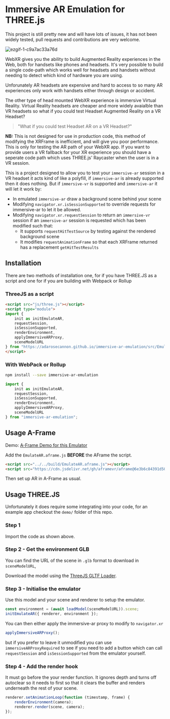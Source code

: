# Immersive AR Emulation for THREE.js

This project is still pretty new and will have lots of issues, it has not been widely tested, pull requests and contributions are very welcome.

![ezgif-1-c9a7ac33a76d](https://user-images.githubusercontent.com/4225330/100097900-1e470200-2e55-11eb-88d8-8e1544880780.gif)

WebXR gives you the ability to build Augmented Reality experiences in the Web, both for handsets like phones and headsets. It's very possible to build
a single code-path which works well for headsets and handsets without needing to detect which kind of hardware you are using.

Unforunately AR headsets are expensive and hard to access to so many AR experiences only work with handsets either through design or accident.

The other type of head mounted WebXR experience is immersive Virtual Reality. Virtual Reality headsets are cheaper and more widely avaialble
than VR headsets so what if you could test Headset Augmented Reality on a VR Headset?

> "What if you could test Headset AR on a VR Headset?"

**NB:** This is not designed for use in production code, this method of modifying the XRFrame is inefficient, and will give you poor performance. This is only for testing the AR path of your WebXR app.
If you want to provide users a VR fallback for your XR experience you should have a seperate code path which uses THREE.js' Raycaster when the user is in a VR session.

This is a project designed to allow you to test your `immersive-ar` session in a VR headset it acts kind of
like a polyfill, if `immersive-ar` is already supported then it does nothing. But if `immersive-vr` is supported
and `immersive-ar` it will let it work by:

* In emulated `immersive-ar` draw a background scene behind your scene
* Modifying `navigator.xr.isSessionSupported` to override requests for immersive-ar to let it be allowed.
* Modifying `navigator.xr.requestSession` to return an `immersive-vr` session if an `immersive-ar` session is requested which has been modified such that:
  * It supports `requestHitTestSource` by testing against the rendered background scene
  * It modifies `requestAnimationFrame` so that each XRFrame returned has a replacement `getHitTestResults`

## Installation

There are two methods of installation one, for if you have THREE.JS as a script and one for if you are building with Webpack or Rollup

### ThreeJS as a script

```html
<script src="js/three.js"></script>
<script type="module">
import {
	init as initEmulateAR,
	requestSession,
	isSessionSupported,
	renderEnvironment,
	applyImmersiveARProxy,
	sceneModelURL
} from "https://adarosecannon.github.io/immersive-ar-emulation/src/EmulateAR.js";
</script>

```

### With WebPack or Rollup

```bash
npm install --save immersive-ar-emulation
```

```js
import {
	init as initEmulateAR,
	requestSession,
	isSessionSupported,
	renderEnvironment,
	applyImmersiveARProxy,
	sceneModelURL
} from "immersive-ar-emulation";
```

## Usage A-Frame

Demo: [A-Frame Demo for this Emulator](https://adarosecannon.github.io/immersive-ar-emulation/demo/a-frame/index.html)

Add the `EmulateAR.aframe.js` **BEFORE** the AFrame the script.

```html
<script src="../../build/EmulateAR.aframe.js"></script>
<script src="https://cdn.jsdelivr.net/gh/aframevr/aframe@6e3b6c84391d50b45a1a3e801b74ca9d03ac8c09/dist/aframe-master.min.js"></script>
```

Then set up AR in A-Frame as usual.

## Usage THREE.JS

Unfortunately it does require some integrating into your code, for an example app checkout the `demo/` folder of this repo.

### Step 1

Import the code as shown above.

### Step 2 - Get the environment GLB

You can find the URL of the scene in `.glb` format to download in `sceneModelURL`,

Download the model using the [ThreeJS GLTF Loader](https://threejs.org/docs/#examples/en/loaders/GLTFLoader).

### Step 3 - Initialise the emulator

Use this model and your scene and renderer to setup the emulator.

```js
const environment = (await loadModel(sceneModelURL)).scene;
initEmulateAR({ renderer, environment });
```

You can then either apply the immersive-ar proxy to modify to `navigator.xr`

```js
applyImmersiveARProxy();
```

but if you prefer to leave it unmodified you can use `immersiveARProxyRequired` to see if you need to add a button
which can call `requestSession` and `isSessionSupported` from the emulator yourself.


### Step 4 - Add the render hook

It must go before the your render function. It ignores depth and turns off autoclear so it needs to first so
that it clears the buffer and renders underneath the rest of your scene.

```js
renderer.setAnimationLoop(function (timestamp, frame) {
	renderEnvironment(camera);
	renderer.render(scene, camera);
});
```
